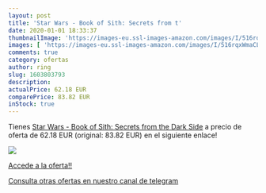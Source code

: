 ```yaml
---
layout: post
title: 'Star Wars - Book of Sith: Secrets from t'
date: 2020-01-01 18:33:37
thumbnailImage: 'https://images-eu.ssl-images-amazon.com/images/I/516rqxWmaCL._SL200_.jpg'
images: [ 'https://images-eu.ssl-images-amazon.com/images/I/516rqxWmaCL._SL200_.jpg' ]
comments: true
category: ofertas
author: ring
slug: 1603803793
description:
actualPrice: 62.18 EUR
comparePrice: 83.82 EUR
inStock: true
---
```


Tienes [Star Wars - Book of Sith: Secrets from the Dark Side](https://www.amazon.com/dp/1603803793/?tag=redken08-20) a precio de oferta de 62.18 EUR (original: 83.82 EUR) en el siguiente enlace!

[![](https://images-eu.ssl-images-amazon.com/images/I/516rqxWmaCL._SL200_.jpg)](https://www.amazon.com/dp/1603803793/?tag=redken08-20)

[Accede a la oferta!!](https://www.amazon.com/dp/1603803793/?tag=redken08-20)

[Consulta otras ofertas en nuestro canal de telegram](https://t.me/s/ofertas25)
